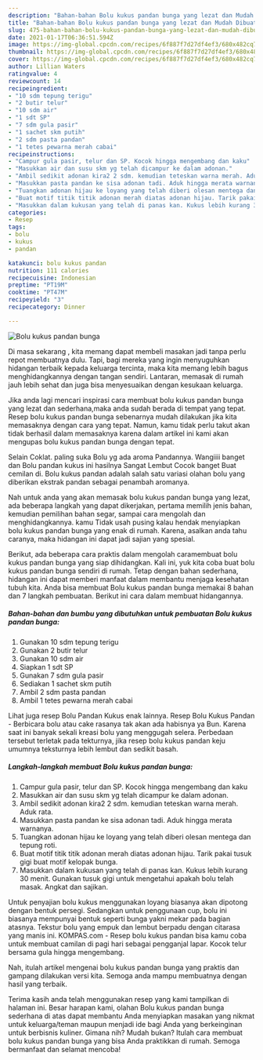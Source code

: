 ```yaml
---
description: "Bahan-bahan Bolu kukus pandan bunga yang lezat dan Mudah Dibuat"
title: "Bahan-bahan Bolu kukus pandan bunga yang lezat dan Mudah Dibuat"
slug: 475-bahan-bahan-bolu-kukus-pandan-bunga-yang-lezat-dan-mudah-dibuat
date: 2021-01-17T06:36:51.594Z
image: https://img-global.cpcdn.com/recipes/6f887f7d27df4ef3/680x482cq70/bolu-kukus-pandan-bunga-foto-resep-utama.jpg
thumbnail: https://img-global.cpcdn.com/recipes/6f887f7d27df4ef3/680x482cq70/bolu-kukus-pandan-bunga-foto-resep-utama.jpg
cover: https://img-global.cpcdn.com/recipes/6f887f7d27df4ef3/680x482cq70/bolu-kukus-pandan-bunga-foto-resep-utama.jpg
author: Lillian Waters
ratingvalue: 4
reviewcount: 14
recipeingredient:
- "10 sdm tepung terigu"
- "2 butir telur"
- "10 sdm air"
- "1 sdt SP"
- "7 sdm gula pasir"
- "1 sachet skm putih"
- "2 sdm pasta pandan"
- "1 tetes pewarna merah cabai"
recipeinstructions:
- "Campur gula pasir, telur dan SP. Kocok hingga mengembang dan kaku"
- "Masukkan air dan susu skm yg telah dicampur ke dalam adonan."
- "Ambil sedikit adonan kira2 2 sdm. kemudian teteskan warna merah. Aduk rata."
- "Masukkan pasta pandan ke sisa adonan tadi. Aduk hingga merata warnanya."
- "Tuangkan adonan hijau ke loyang yang telah diberi olesan mentega dan tepung roti."
- "Buat motif titik titik adonan merah diatas adonan hijau. Tarik pakai tusuk gigi buat motif kelopak bunga."
- "Masukkan dalam kukusan yang telah di panas kan. Kukus lebih kurang 30 menit. Gunakan tusuk gigi untuk mengetahui apakah bolu telah masak. Angkat dan sajikan."
categories:
- Resep
tags:
- bolu
- kukus
- pandan

katakunci: bolu kukus pandan 
nutrition: 111 calories
recipecuisine: Indonesian
preptime: "PT19M"
cooktime: "PT47M"
recipeyield: "3"
recipecategory: Dinner

---
```



![Bolu kukus pandan bunga](https://img-global.cpcdn.com/recipes/6f887f7d27df4ef3/680x482cq70/bolu-kukus-pandan-bunga-foto-resep-utama.jpg)

Di masa  sekarang , kita memang dapat membeli masakan jadi tanpa perlu repot membuatnya dulu. Tapi, bagi mereka yang ingin menyuguhkan hidangan terbaik kepada keluarga tercinta, maka kita memang lebih bagus menghidangkannya dengan tangan sendiri. Lantaran, memasak di rumah jauh lebih sehat dan juga bisa menyesuaikan dengan kesukaan keluarga.

Jika anda lagi mencari inspirasi cara membuat bolu kukus pandan bunga yang lezat dan sederhana,maka anda sudah berada di tempat yang tepat. Resep bolu kukus pandan bunga  sebenarnya mudah dilakukan jika kita memasaknya dengan cara yang tepat. Namun, kamu tidak perlu takut akan tidak berhasil dalam memasaknya 
karena dalam artikel ini kami akan mengupas bolu kukus pandan bunga dengan tepat.  

Selain Coklat. paling suka Bolu yg ada aroma Pandannya. Wangiiii banget dan Bolu pandan kukus ini hasilnya Sangat Lembut Cocok banget Buat cemilan di. Bolu kukus pandan adalah salah satu variasi olahan bolu yang diberikan ekstrak pandan sebagai penambah aromanya.

Nah untuk anda yang akan memasak bolu kukus pandan bunga yang lezat, ada beberapa langkah yang dapat dikerjakan, pertama memilih jenis bahan, kemudian pemilihan bahan segar, sampai cara mengolah dan menghidangkannya. kamu Tidak usah pusing kalau hendak menyiapkan bolu kukus pandan bunga yang enak di rumah. Karena, asalkan anda  tahu caranya, maka hidangan ini dapat jadi sajian yang spesial.

Berikut, ada beberapa cara praktis  dalam mengolah caramembuat bolu kukus pandan bunga yang siap dihidangkan. Kali ini, yuk kita coba buat bolu kukus pandan bunga sendiri di rumah. Tetap dengan bahan sederhana, hidangan ini dapat memberi manfaat dalam membantu menjaga kesehatan tubuh kita. Anda bisa membuat Bolu kukus pandan bunga memakai 8 bahan dan 7 langkah pembuatan. Berikut ini cara dalam membuat hidangannya.

<!--inarticleads1-->

##### Bahan-bahan dan bumbu yang dibutuhkan untuk pembuatan Bolu kukus pandan bunga:

1. Gunakan 10 sdm tepung terigu
1. Gunakan 2 butir telur
1. Gunakan 10 sdm air
1. Siapkan 1 sdt SP
1. Gunakan 7 sdm gula pasir
1. Sediakan 1 sachet skm putih
1. Ambil 2 sdm pasta pandan
1. Ambil 1 tetes pewarna merah cabai


Lihat juga resep Bolu Pandan Kukus enak lainnya. Resep Bolu Kukus Pandan - Berbicara bolu atau cake rasanya tak akan ada habisnya ya Bun. Karena saat ini banyak sekali kreasi bolu yang menggugah selera. Perbedaan tersebut terletak pada tekturnya, jika resep bolu kukus pandan keju umumnya teksturnya lebih lembut dan sedikit basah. 

<!--inarticleads2-->

##### Langkah-langkah membuat Bolu kukus pandan bunga:

1. Campur gula pasir, telur dan SP. Kocok hingga mengembang dan kaku
1. Masukkan air dan susu skm yg telah dicampur ke dalam adonan.
1. Ambil sedikit adonan kira2 2 sdm. kemudian teteskan warna merah. Aduk rata.
1. Masukkan pasta pandan ke sisa adonan tadi. Aduk hingga merata warnanya.
1. Tuangkan adonan hijau ke loyang yang telah diberi olesan mentega dan tepung roti.
1. Buat motif titik titik adonan merah diatas adonan hijau. Tarik pakai tusuk gigi buat motif kelopak bunga.
1. Masukkan dalam kukusan yang telah di panas kan. Kukus lebih kurang 30 menit. Gunakan tusuk gigi untuk mengetahui apakah bolu telah masak. Angkat dan sajikan.


Untuk penyajian bolu kukus menggunakan loyang biasanya akan dipotong dengan bentuk persegi. Sedangkan untuk penggunaan cup, bolu ini biasanya mempunyai bentuk seperti bunga yakni mekar pada bagian atasnya. Tekstur bolu yang empuk dan lembut berpadu dengan citarasa yang manis ini. KOMPAS.com - Resep bolu kukus pandan bisa kamu coba untuk membuat camilan di pagi hari sebagai pengganjal lapar. Kocok telur bersama gula hingga mengembang. 

Nah, itulah artikel mengenai  bolu kukus pandan bunga  yang praktis dan gampang dilakukan versi kita. Semoga anda mampu membuatnya dengan hasil yang terbaik. 

Terima kasih anda telah menggunakan resep yang kami tampilkan di halaman ini. Besar harapan kami, olahan  Bolu kukus pandan bunga sederhana di atas dapat membantu Anda menyiapkan masakan yang nikmat untuk keluarga/teman maupun menjadi ide bagi Anda yang berkeinginan untuk berbisnis kuliner. Gimana nih? Mudah bukan? Itulah cara membuat bolu kukus pandan bunga yang bisa Anda praktikkan di rumah. Semoga bermanfaat dan selamat mencoba!

